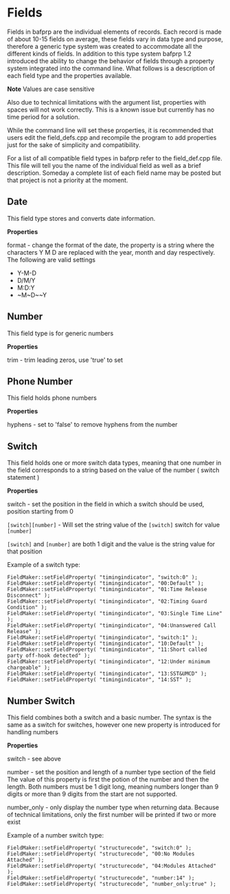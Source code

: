 # Fields #

Fields in bafprp are the individual elements of records.  Each record is made of about 10-15 fields on average, these fields vary in data type and purpose, therefore a generic type system was created to accommodate all the different kinds of fields.
In addition to this type system bafprp 1.2 introduced the ability to change the behavior of fields through a property system integrated into the command line.  What follows is a description of each field type and the properties available.

**Note** Values are case sensitive

Also due to technical limitations with the argument list, properties with spaces will not work correctly.  This is a known issue but currently has no time period for a solution.

While the command line will set these properties, it is recommended that users edit the field\_defs.cpp and recompile the program to add properties just for the sake of simplicity and compatibility.

For a list of all compatible field types in bafprp refer to the field\_def.cpp file.  This file will tell you the name of the individual field as well as a brief description.
Someday a complete list of each field name may be posted but that project is not a priority at the moment.

## Date ##
This field type stores and converts date information.

**Properties**

format - change the format of the date, the property is a string where the characters Y M D are replaced with the year, month and day respectively.
The following are valid settings

  * Y-M-D
  * D/M/Y
  * M:D:Y
  * ~M~D~~Y

## Number ##
This field type is for generic numbers

**Properties**

trim - trim leading zeros, use 'true' to set

## Phone Number ##
This field holds phone numbers

**Properties**

hyphens - set to 'false' to remove hyphens from the number

## Switch ##
This field holds one or more switch data types, meaning that one number in the field corresponds to a string based on the value of the number ( switch statement )

**Properties**

switch - set the position in the field in which a switch should be used, position starting from 0

`[switch][number]` - Will set the string value of the `[switch]` switch for value `[number]`

`[switch]` and `[number]` are both 1 digit and the value is the string value for that position

Example of a switch type:

```
FieldMaker::setFieldProperty( "timingindicator", "switch:0" );
FieldMaker::setFieldProperty( "timingindicator", "00:Default" );
FieldMaker::setFieldProperty( "timingindicator", "01:Time Release Disconnect" );
FieldMaker::setFieldProperty( "timingindicator", "02:Timing Guard Condition" );
FieldMaker::setFieldProperty( "timingindicator", "03:Single Time Line" );
FieldMaker::setFieldProperty( "timingindicator", "04:Unanswered Call Release" );
FieldMaker::setFieldProperty( "timingindicator", "switch:1" );
FieldMaker::setFieldProperty( "timingindicator", "10:Default" );
FieldMaker::setFieldProperty( "timingindicator", "11:Short called party off-hook detected" );
FieldMaker::setFieldProperty( "timingindicator", "12:Under minimum chargeable" );
FieldMaker::setFieldProperty( "timingindicator", "13:SST&UMCD" );
FieldMaker::setFieldProperty( "timingindicator", "14:SST" );
```

## Number Switch ##
This field combines both a switch and a basic number.  The syntax is the same as a switch for switches, however one new property is introduced for handling numbers

**Properties**

switch - see above

number - set the position and length of a number type section of the field
The value of this property is first the potion of the number and then the length.  Both numbers must be 1 digit long, meaning numbers longer than 9 digits or more than 9 digits from the start are not supported.

number\_only - only display the number type when returning data.  Because of technical limitations, only the first number will be printed if two or more exist

Example of a number switch type:

```
FieldMaker::setFieldProperty( "structurecode", "switch:0" );
FieldMaker::setFieldProperty( "structurecode", "00:No Modules Attached" );
FieldMaker::setFieldProperty( "structurecode", "04:Modules Attached" );
FieldMaker::setFieldProperty( "structurecode", "number:14" );
FieldMaker::setFieldProperty( "structurecode", "number_only:true" );
```